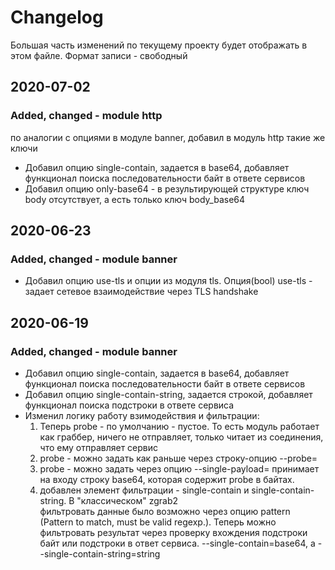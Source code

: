 # Changelog

Большая часть изменений по текущему проекту будет отображать в этом файле. Формат записи - свободный

## 2020-07-02
### Added, changed - module http
по аналогии с опциями в модуле banner, добавил в модуль http такие же ключи

- Добавил опцию single-contain, задается в base64, добавляет функционал поиска 
последовательности байт в ответе сервисов
- Добавил опцию only-base64 - в результирующей структуре ключ body отсутствует, а есть только ключ body_base64

## 2020-06-23
### Added, changed - module banner
- Добавил опцию use-tls и опции из модуля tls. Опция(bool) use-tls - задает сетевое взаимодействие через TLS handshake

## 2020-06-19
### Added, changed - module banner

- Добавил опцию single-contain, задается в base64, добавляет функционал поиска 
последовательности байт в ответе сервисов
- Добавил опцию single-contain-string, задается строкой, добавляет функционал поиска 
подстроки в ответе сервиса
- Изменил логику работу взимодействия и фильтрации:
    1. Теперь probe - по умолчанию - пустое. То есть модуль работает как граббер, 
    ничего не отправляет,  только читает из соединения, что ему отправляет сервис
    2. probe - можно задать как раньше через строку-опцию --probe=
    3. probe - можно задать через опцию --single-payload= принимает на входу строку base64, 
    которая содержит probe в байтах.
    4. добавлен элемент фильтрации - single-contain и single-contain-string. В "классическом" zgrab2  
    фильтровать данные было возможно через опцию pattern (Pattern to match, must be valid regexp.).
    Теперь можно фильтровать результат через проверку вхождения подстроки байт или подстроки в ответ сервиса.
    --single-contain=base64, a --single-contain-string=string
    
    